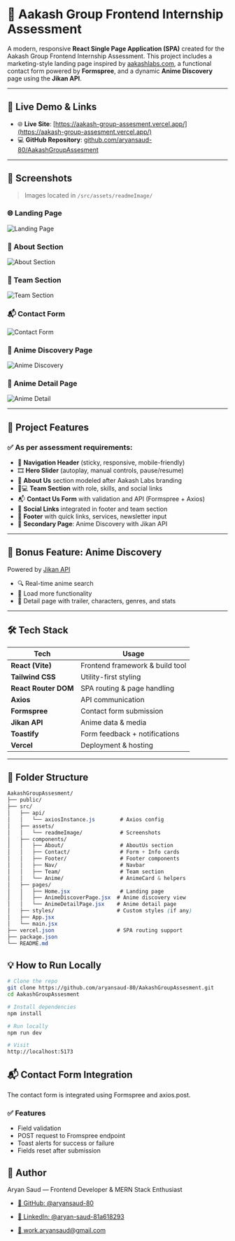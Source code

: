 # 🚀 Aakash Group Frontend Internship Assessment

A modern, responsive **React Single Page Application (SPA)** created for the Aakash Group Frontend Internship Assessment. This project includes a marketing-style landing page inspired by [aakashlabs.com](https://aakashlabs.com), a functional contact form powered by **Formspree**, and a dynamic **Anime Discovery** page using the **Jikan API**.

---

## 🔗 Live Demo & Links

- 🌐 **Live Site**: [https://aakash-group-assesment.vercel.app/](https://aakash-group-assesment.vercel.app/)
- 💻 **GitHub Repository**: [github.com/aryansaud-80/AakashGroupAssesment](https://github.com/aryansaud-80/AakashGroupAssesment)

---

## 📸 Screenshots

> Images located in `/src/assets/readmeImage/`

### 🌐 Landing Page

![Landing Page](/src/assets/readmeImage/home.png)

### 🧠 About Section

![About Section](/src/assets/readmeImage/about.png)

### 👥 Team Section

![Team Section](/src/assets/readmeImage/team.png)

### 📬 Contact Form

![Contact Form](/src/assets/readmeImage/form.png)

### 🎌 Anime Discovery Page

![Anime Discovery](/src/assets/readmeImage/animeDiscover.png)

### 📘 Anime Detail Page

![Anime Detail](/src/assets/readmeImage/animeDetail.png)

---

## 📁 Project Features

### ✅ As per assessment requirements:

- 📌 **Navigation Header** (sticky, responsive, mobile-friendly)
- 🎞 **Hero Slider** (autoplay, manual controls, pause/resume)
- 🧠 **About Us** section modeled after Aakash Labs branding
- 👨💻 **Team Section** with role, skills, and social links
- 📬 **Contact Us Form** with validation and API (Formspree + Axios)
- 🔗 **Social Links** integrated in footer and team section
- 🔻 **Footer** with quick links, services, newsletter input
- 📄 **Secondary Page**: Anime Discovery with Jikan API

---

## 🧩 Bonus Feature: Anime Discovery

Powered by [Jikan API](https://jikan.moe/)

- 🔍 Real-time anime search
- 🔄 Load more functionality
- 📘 Detail page with trailer, characters, genres, and stats

---

## 🛠 Tech Stack

| Tech                 | Usage                           |
| -------------------- | ------------------------------- |
| **React (Vite)**     | Frontend framework & build tool |
| **Tailwind CSS**     | Utility-first styling           |
| **React Router DOM** | SPA routing & page handling     |
| **Axios**            | API communication               |
| **Formspree**        | Contact form submission         |
| **Jikan API**        | Anime data & media              |
| **Toastify**         | Form feedback + notifications   |
| **Vercel**           | Deployment & hosting            |

---

## 📂 Folder Structure

```css
AakashGroupAssesment/
├── public/
├── src/
│   ├── api/
│   │   └── axiosInstance.js        # Axios config
│   ├── assets/
│   │   └── readmeImage/            # Screenshots
│   ├── components/
│   │   ├── About/                  # AboutUs section
│   │   ├── Contact/                # Form + Info cards
│   │   ├── Footer/                 # Footer components
│   │   ├── Nav/                    # Navbar
│   │   ├── Team/                   # Team section
│   │   └── Anime/                  # AnimeCard & helpers
│   ├── pages/
│   │   ├── Home.jsx                # Landing page
│   │   ├── AnimeDiscoverPage.jsx  # Anime discovery view
│   │   └── AnimeDetailPage.jsx    # Anime detail page
│   ├── styles/                    # Custom styles (if any)
│   ├── App.jsx
│   └── main.jsx
├── vercel.json                    # SPA routing support
├── package.json
└── README.md

```

## 💡 How to Run Locally

```bash
# Clone the repo
git clone https://github.com/aryansaud-80/AakashGroupAssesment.git
cd AakashGroupAssesment

# Install dependencies
npm install

# Run locally
npm run dev

# Visit
http://localhost:5173
```

## 📬 Contact Form Integration

The contact form is integrated using Formspree and axios.post.

### ✅ Features

- Field validation
- POST request to Fromspree endpoint
- Toast alerts for success or failure
- Fields reset after submission

## 🧍 Author

Aryan Saud — Frontend Developer & MERN Stack Enthusiast

- [🔗 GitHub: @aryansaud-80](https://github.com/aryansaud-80)

- [🔗 LinkedIn: @aryan-saud-81a618293](https://github.com/aryansaud-80)

- [📧 work.aryansaud@gmail.com](mailto:work.aryansaud@gmail.com)
